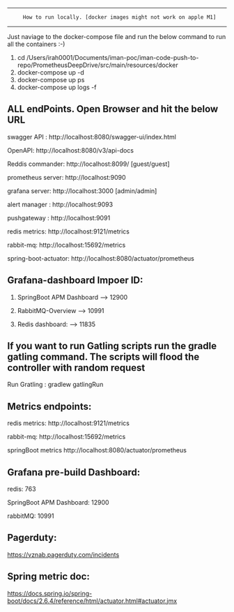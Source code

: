--------------------------------
         How to run locally. [docker images might not work on apple M1]
------------------------------------

Just naviage to the docker-compose file and run the below command to run all the containers :-)

1. cd /Users/irah0001/Documents/iman-poc/iman-code-push-to-repo/PrometheusDeepDrive/src/main/resources/docker
2. docker-compose up -d
3. docker-compose up ps
4. docker-compose up logs -f


ALL endPoints. Open Browser and hit the below URL
--------------------------------------------------

swagger API : http://localhost:8080/swagger-ui/index.html

OpenAPI: http://localhost:8080/v3/api-docs

Reddis commander: http://localhost:8099/ [guest/guest]

prometheus server: http://localhost:9090

grafana server:    http://localhost:3000 [admin/admin]

alert manager :    http://localhost:9093

pushgateway :      http://localhost:9091

redis metrics:     http://localhost:9121/metrics

rabbit-mq:         http://localhost:15692/metrics

spring-boot-actuator:  http://localhost:8080/actuator/prometheus


Grafana-dashboard Impoer ID:
----------------------------

1. SpringBoot APM Dashboard --> 12900

2. RabbitMQ-Overview        --> 10991

3. Redis dashboard:         --> 11835 





If you want to run Gatling scripts run the gradle gatling command. The scripts will flood the controller with random request
-----------
Run Gratling : gradlew gatlingRun


Metrics endpoints:
------------------
redis metrics:     http://localhost:9121/metrics

rabbit-mq:         http://localhost:15692/metrics

springBoot metrics http://localhost:8080/actuator/prometheus


Grafana pre-build Dashboard:
-------
redis: 763

SpringBoot APM Dashboard: 12900

rabbitMQ: 10991


Pagerduty:
---------
https://vznab.pagerduty.com/incidents


Spring metric doc:
----
https://docs.spring.io/spring-boot/docs/2.6.4/reference/html/actuator.html#actuator.jmx
